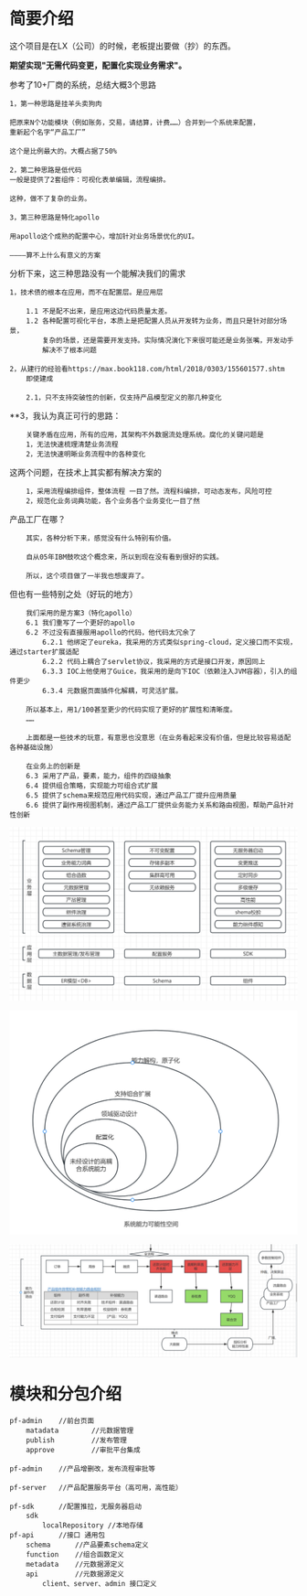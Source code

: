 # 简要介绍

这个项目是在LX（公司）的时候，老板提出要做（抄）的东西。

**期望实现"无需代码变更，配置化实现业务需求"。**

参考了10+厂商的系统，总结大概3个思路

    1，第一种思路是挂羊头卖狗肉
    
    把原来N个功能模块（例如账务，交易，请结算，计费……）合并到一个系统来配置，
    重新起个名字“产品工厂”
    
    这个是比例最大的。大概占据了50%

    2，第二种思路是低代码
    一般是提供了2套组件：可视化表单编辑，流程编排。
    
    这种，做不了复杂的业务。
    
    3，第三种思路是特化apollo
    
    用apollo这个成熟的配置中心，增加针对业务场景优化的UI。
    
    ————算不上什么有意义的方案
    
    


分析下来，这三种思路没有一个能解决我们的需求

    1，技术债的根本在应用，而不在配置层。是应用层
        
        1.1 不是配不出来，是应用这边代码质量太差。
        1.2 各种配置可视化平台，本质上是把配置人员从开发转为业务，而且只是针对部分场景，
            复杂的场景，还是需要开发支持。实际情况演化下来很可能还是业务张嘴，开发动手   
            解决不了根本问题
    
    2，从建行的经验看https://max.book118.com/html/2018/0303/155601577.shtm
        即使建成
    
        2.1，只不支持突破性的创新，仅支持产品模型定义的那几种变化
                
    
    
**3，我认为真正可行的思路：
        
        关键矛盾在应用，所有的应用，其架构不外数据流处理系统。腐化的关键问题是
        1，无法快速梳理清楚业务流程
        2，无法快速明晰业务流程中的各种变化
            
这两个问题，在技术上其实都有解决方案的
        
        1，采用流程编排组件，整体流程 一目了然。流程科编排，可动态发布，风险可控
        2，规范化业务词典功能，各个业务各个业务变化一目了然
 
    
产品工厂在哪？
        
        其实，各种分析下来，感觉没有什么特别有价值。 
        
        自从05年IBM鼓吹这个概念来，所以到现在没有看到很好的实践。
    
        所以，这个项目做了一半我也想废弃了。
    
但也有一些特别之处（好玩的地方）
    
        我们采用的是方案3（特化apollo）
        6.1 我们重写了一个更好的apollo
        6.2 不过没有直接服用apollo的代码，他代码太冗余了
            6.2.1 他绑定了eureka，我采用的方式类似spring-cloud，定义接口而不实现，通过starter扩展适配
            6.2.2 代码上耦合了servlet协议，我采用的方式是接口开发，原因同上
            6.3.3 IOC上他使用了Guice，我采用的是向下IOC（依赖注入JVM容器），引入的组件更少
            6.3.4 元数据页面插件化解耦，可灵活扩展。

        所以基本上，用1/100甚至更少的代码实现了更好的扩展性和清晰度。
        ……
        
        上面都是一些技术的玩意，有意思也没意思（在业务看起来没有价值，但是比较容易适配各种基础设施）
    
        在业务上的创新是
        6.3 采用了产品，要素，能力，组件的四级抽象
        6.4 提供组合策略，实现能力可组合式扩展
        6.5 提供了schema来规范应用代码实现，通过产品工厂提升应用质量
        6.6 提供了副作用视图机制，通过产品工厂提供业务能力关系和路由视图，帮助产品针对性创新
    

![img.png](img.png)

![img_1.png](img_1.png)

![img_2.png](img_2.png)

# 模块和分包介绍

    pf-admin    //前台页面
        matadata        //元数据管理
        publish         //发布管理
        approve         //审批平台集成
        
    pf-admin    //产品增删改，发布流程审批等
        
    pf-server   //产品配置服务平台（高可用，高性能）
        
    pf-sdk      //配置推拉，无服务器启动
        sdk
            localRepository //本地存储
    pf-api      //接口 通用包
        schema      //产品要素schema定义
        function    //组合函数定义
        metadata    //元数据源定义
        api         //元数据源定义
            client、server、admin 接口定义

    

# 